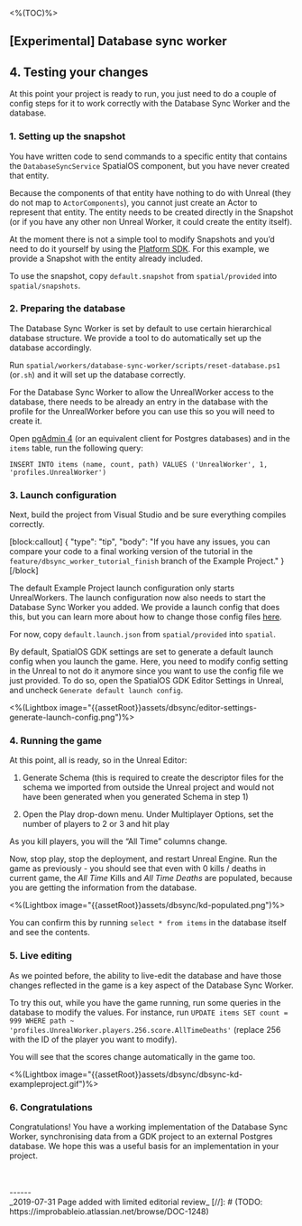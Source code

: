 <%(TOC)%>

## \[Experimental\] Database sync worker

## 4. Testing your changes

At this point your project is ready to run, you just need to do a couple of config steps for it to work correctly with the Database Sync Worker and the database.

### 1. Setting up the snapshot

You have written code to send commands to a specific entity that contains the `DatabaseSyncService` SpatialOS component, but you have never created that entity.

Because the components of that entity have nothing to do with Unreal (they do not map to `ActorComponents`), you cannot just create an Actor to represent that entity. The entity needs to be created directly in the Snapshot (or if you have any other non Unreal Worker, it could create the entity itself).

At the moment there is not a simple tool to modify Snapshots and you’d need to do it yourself by using the [Platform SDK](https://docs.improbable.io/reference/latest/platform-sdk/introduction). For this example, we provide a Snapshot with the entity already included.

To use the snapshot, copy `default.snapshot` from `spatial/provided` into `spatial/snapshots`.

### 2. Preparing the database

The Database Sync Worker is set by default to use certain hierarchical database structure. We provide a tool to do automatically set up the database accordingly.

Run `spatial/workers/database-sync-worker/scripts/reset-database.ps1` (or`.sh`) and it will set up the database correctly.

For the Database Sync Worker to allow the UnrealWorker access to the database, there needs to be already an entry in the database with the profile for the UnrealWorker before you can use this so you will need to create it.

Open [pgAdmin 4](https://www.pgadmin.org/) (or an equivalent client for Postgres databases)  and in the `items` table, run the following query:

```
INSERT INTO items (name, count, path) VALUES ('UnrealWorker', 1, 'profiles.UnrealWorker')
```

### 3. Launch configuration

Next, build the project from Visual Studio and be sure everything compiles correctly.

[block:callout]
{
  "type": "tip",
  "body": "If you have any issues, you can compare your code to a final working version of the tutorial in the `feature/dbsync_worker_tutorial_finish` branch of the Example Project."
}
[/block]

The default Example Project launch configuration only starts UnrealWorkers. The launch configuration now also needs to start the Database Sync Worker you added. We provide a launch config that does this, but you can learn more about how to change those config files [here](https://docs.improbable.io/reference/latest/shared/project-layout/launch-config#launch-configuration-file).

For now, copy `default.launch.json` from `spatial/provided` into `spatial`.

By default, SpatialOS GDK settings are set to generate a default launch config when you launch the game. Here, you need to modify config setting in the Unreal to not do it anymore since you want to use the config file we just provided. To do so, open the SpatialOS GDK Editor Settings in Unreal, and uncheck `Generate default launch config`.

<%(Lightbox image="{{assetRoot}}assets/dbsync/editor-settings-generate-launch-config.png")%>

### 4. Running the game

At this point, all is ready, so in the Unreal Editor:

1. Generate Schema (this is required to create the descriptor files for the schema we imported from outside the Unreal project and would not have been generated when you generated Schema in step 1)

2. Open the Play drop-down menu. Under Multiplayer Options, set the number of players to 2 or 3 and hit play

As you kill players, you will the “All Time” columns change.

Now, stop play, stop the deployment, and restart Unreal Engine. Run the game as previously - you should see that even with 0 kills / deaths in current game, the *All Time* Kills and *All Time Deaths* are populated, because you are getting the information from the database.

<%(Lightbox image="{{assetRoot}}assets/dbsync/kd-populated.png")%>

You can confirm this by running `select * from items` in the database itself and see the contents.

### 5. Live editing

As we pointed before, the ability to live-edit the database and have those changes reflected in the game is a key aspect of the Database Sync Worker.

To try this out, while you have the game running, run some queries in the database to modify the values. For instance, run
`UPDATE items SET count = 999 WHERE path ~ 'profiles.UnrealWorker.players.256.score.AllTimeDeaths'` (replace 256 with the ID of the player you want to modify).

You will see that the scores change automatically in the game too.

<%(Lightbox image="{{assetRoot}}assets/dbsync/dbsync-kd-exampleproject.gif")%>

### 6. Congratulations

Congratulations! You have a working implementation of the Database Sync Worker, synchronising data from a GDK project to an external Postgres database. We hope this was a useful basis for an implementation in your project.

<br/>
<br/>------<br/>
_2019-07-31 Page added with limited editorial review_
[//]: # (TODO: https://improbableio.atlassian.net/browse/DOC-1248)

